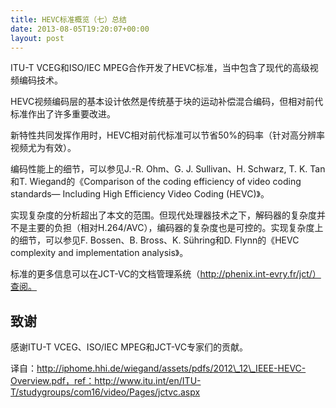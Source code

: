 ```yaml
---
title: HEVC标准概览（七）总结
date: 2013-08-05T19:20:07+00:00
layout: post
---
```

ITU-T VCEG和ISO/IEC MPEG合作开发了HEVC标准，当中包含了现代的高级视频编码技术。

HEVC视频编码层的基本设计依然是传统基于块的运动补偿混合编码，但相对前代标准作出了许多重要改进。

新特性共同发挥作用时，HEVC相对前代标准可以节省50%的码率（针对高分辨率视频尤为有效）。

编码性能上的细节，可以参见J.-R. Ohm、G. J. Sullivan、H. Schwarz, T. K. Tan和T. Wiegand的《Comparison of the coding efficiency of video coding standards— Including High Efficiency Video Coding (HEVC)》。

实现复杂度的分析超出了本文的范围。但现代处理器技术之下，解码器的复杂度并不是主要的负担（相对H.264/AVC），编码器的复杂度也是可控的。实现复杂度上的细节，可以参见F. Bossen、B. Bross、K. Sühring和D. Flynn的《HEVC complexity and implementation analysis》。

标准的更多信息可以在JCT-VC的文档管理系统（http://phenix.int-evry.fr/jct/）查阅。

## 致谢

感谢ITU-T VCEG、ISO/IEC MPEG和JCT-VC专家们的贡献。

译自：http://iphome.hhi.de/wiegand/assets/pdfs/2012\_12\_IEEE-HEVC-Overview.pdf，ref：http://www.itu.int/en/ITU-T/studygroups/com16/video/Pages/jctvc.aspx

